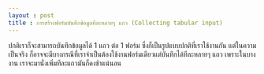 ```yaml
---
layout : post
title : การสร้างฟอร์มบันทึกข้อมูลทีละหลายๆ แถว (Collecting tabular input)
---
```


ปกติเราก็จะสามารถบันทึกข้อมูลได้ 1 แถว ต่อ 1 ฟอร์ม ซึ่งก็เป็นรูปแบบปกติที่เราใช้งานกัน แต่ในความเป็นจริง ก็อาจจะมีบางกรณีที่เราจำเป็นต้องใช้งานฟอร์มเดียวแต่บันทึกได้ทีละหลายๆ แถว เพราะในบางงาน เราจะมานั่งเพิ่มทีละแถวมันก็คงช้าแน่นอน
